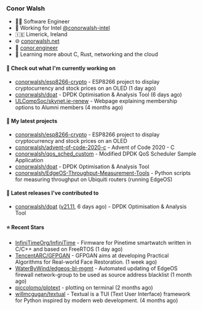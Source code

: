 ### Conor Walsh
- 👷‍♂️ Software Engineer
- 🏢 Working for Intel [@conorwalsh-intel](https://github.com/conorwalsh-intel)
- 🇮🇪 Limerick, Ireland
- 🌐 [conorwalsh.net](https://conorwalsh.net)
- 📙 [conor.engineer](https://conor.engineer)
- 🌱 Learning more about C, Rust, networking and the cloud

#### 🔨 Check out what I'm currently working on

- [conorwalsh/esp8266-crypto](https://github.com/conorwalsh/esp8266-crypto) - ESP8266 project to display cryptocurrency and stock prices on an OLED (1 day ago)
- [conorwalsh/doat](https://github.com/conorwalsh/doat) - DPDK Optimisation &amp; Analysis Tool (6 days ago)
- [ULCompSoc/skynet.ie-renew](https://github.com/ULCompSoc/skynet.ie-renew) - Webpage explaining membership options to Alumni members (4 months ago)

#### 🌱 My latest projects

- [conorwalsh/esp8266-crypto](https://github.com/conorwalsh/esp8266-crypto) - ESP8266 project to display cryptocurrency and stock prices on an OLED
- [conorwalsh/advent-of-code-2020-c](https://github.com/conorwalsh/advent-of-code-2020-c) - Advent of Code 2020 - C
- [conorwalsh/qos_sched_custom](https://github.com/conorwalsh/qos_sched_custom) - Modified DPDK QoS Scheduler Sample Application
- [conorwalsh/doat](https://github.com/conorwalsh/doat) - DPDK Optimisation &amp; Analysis Tool
- [conorwalsh/EdgeOS-Throughput-Measurement-Tools](https://github.com/conorwalsh/EdgeOS-Throughput-Measurement-Tools) - Python scripts for measuring throughput on Ubiquiti routers (running EdgeOS)

#### 🔭 Latest releases I've contributed to

- [conorwalsh/doat](https://github.com/conorwalsh/doat) ([v21.11](https://github.com/conorwalsh/doat/releases/tag/v21.11), 6 days ago) - DPDK Optimisation &amp; Analysis Tool

#### ⭐ Recent Stars

- [InfiniTimeOrg/InfiniTime](https://github.com/InfiniTimeOrg/InfiniTime) - Firmware for Pinetime smartwatch written in C/C&#43;&#43; and based on FreeRTOS (1 day ago)
- [TencentARC/GFPGAN](https://github.com/TencentARC/GFPGAN) - GFPGAN aims at developing Practical Algorithms for Real-world Face Restoration. (1 week ago)
- [WaterByWind/edgeos-bl-mgmt](https://github.com/WaterByWind/edgeos-bl-mgmt) - Automated updating of EdgeOS firewall network-group to be used as source address blacklist (1 month ago)
- [piccolomo/plotext](https://github.com/piccolomo/plotext) - plotting on terminal (2 months ago)
- [willmcgugan/textual](https://github.com/willmcgugan/textual) - Textual is a TUI (Text User Interface) framework for Python inspired by modern web development. (4 months ago)
